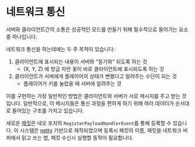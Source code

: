 # 네트워크 통신

서버와 클라이언트간의 소통은 성공적인 모드를 만들기 위해 필수적으로 들어가는 요소중 하나입니다.

네트워크 통신을 하는데에는 두 주 목적이 있습니다:

1. 클라이언트에 표시되는 내용이 서버와 "동기화" 되도록 하는 것
   - (X, Y, Z) 에 방금 자란 꽃이 바로 클라이언트에 표시되도록 하는 것
2. 클라이언트가 서버에게 플레이어의 상태가 변했다고 알려주는 수단이 되는 것
   - 플레이어가 키를 눌렀을 때 서버에 알려주는 것

이를 구현하는 가장 일반적인 방법은 클라이언트와 서버가 서로 메시지를 주고 받는 것입니다. 일반적으로, 이 메시지들은 통신 과정을 편하게 하기 위해 여러 데이터가 순서대로 들어있는 구조를 가지고 있습니다.

새로운 [패킷][payloads]은 네오 포지의 `RegisterPayloadHandlerEvent`를 통해 등록할 수 있습니다. 이 시스템은 [netty][] 기반으로 제작되었으며 등록시 패킷의 이름, 패킷을 네트워크 버퍼에서 읽고 쓰는 법, 패킷 수신시 실행할 동작이 필요합니다.

[netty]: https://netty.io "Netty 공식 사이트"
[payloads]: ./payload.md "새로운 패킷 정의하기"
